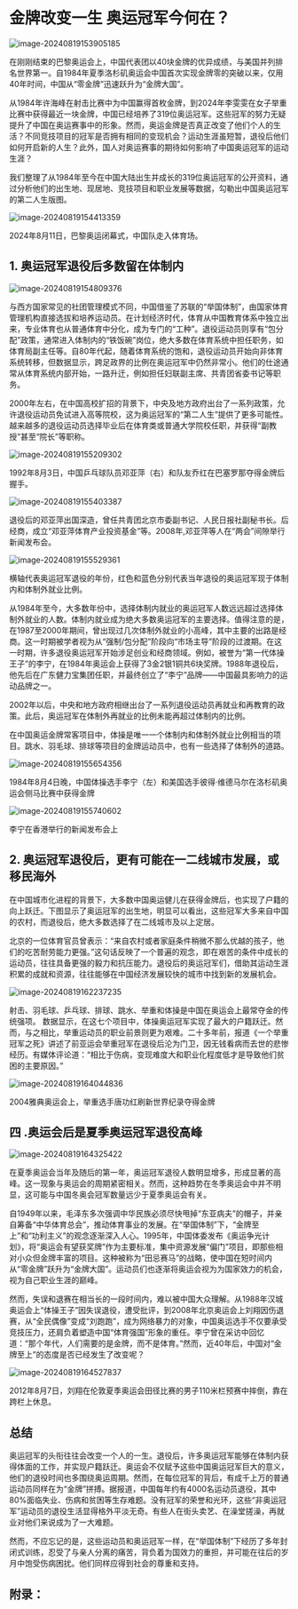 # 金牌改变一生 奥运冠军今何在？





![image-20240819153905185](https://pica.zhimg.com/80/v2-b2e578da7323dfac88278a467d2d7b5f_720w.png)



在刚刚结束的巴黎奥运会上，中国代表团以40块金牌的优异成绩，与美国并列排名世界第一。自1984年夏季洛杉矶奥运会中国首次实现金牌零的突破以来，仅用40年时间，中国从“零金牌”迅速跃升为“金牌大国”。

从1984年许海峰在射击比赛中为中国赢得首枚金牌，到2024年李雯雯在女子举重比赛中获得最近一块金牌，中国已经培养了319位奥运冠军。这些冠军的努力无疑提升了中国在奥运赛事中的形象。然而，奥运金牌是否真正改变了他们个人的生活？不同竞技项目的冠军是否拥有相同的变现机会？运动生涯虽短暂，退役后他们如何开启新的人生？此外，国人对奥运赛事的期待如何影响了中国奥运冠军的运动生涯？

我们整理了从1984年至今在中国大陆出生并成长的319位奥运冠军的公开资料，通过分析他们的出生地、现居地、竞技项目和职业发展等数据，勾勒出中国奥运冠军的第二人生版图。



![image-20240819154413359](https://picx.zhimg.com/80/v2-cd497629bb24a8fd84cac0f08dac2299_720w.png)

2024年8月11日，巴黎奥运闭幕式，中国队走入体育场。



## 1. 奥运冠军退役后多数留在体制内

![image-20240819154809376](https://pic1.zhimg.com/80/v2-b80849e62c72b07d79678ed37d8a3d1b_720w.png)

与西方国家常见的社团管理模式不同，中国借鉴了苏联的“举国体制”，由国家体育管理机构直接选拔和培养运动员。在计划经济时代，体育从中国教育体系中独立出来，专业体育也从普通体育中分化，成为专门的“工种”。退役运动员则享有“包分配”政策，通常进入体制内的“铁饭碗”岗位，绝大多数在体育系统中担任职务，如体育局副主任等。自80年代起，随着体育系统的饱和，退役运动员开始向非体育系统转移，但数据显示，跨足政界的比例在奥运冠军中仍然非常小。他们的仕途通常从体育系统内部开始，一路升迁，例如担任妇联副主席、共青团省委书记等职务。

2000年左右，在中国高校扩招的背景下，中央及地方政府出台了一系列政策，允许退役运动员免试进入高等院校，这为奥运冠军的“第二人生”提供了更多可能性。越来越多的退役运动员选择毕业后在体育类或普通大学院校任职，并获得“副教授”甚至“院长”等职称。



![image-20240819155209302](https://pic1.zhimg.com/80/v2-4dce3859285a953798780f7e3362fecf_720w.png)

1992年8月3日，中国乒乓球队员邓亚萍（右）和队友乔红在巴塞罗那夺得金牌后握手。

![image-20240819155403387](https://pica.zhimg.com/80/v2-7edce669d576a5cf52829678d74ffe7f_720w.png)

退役后的邓亚萍出国深造，曾任共青团北京市委副书记、人民日报社副秘书长。后经商，成立“邓亚萍体育产业投资基金”等。2008年,邓亚萍等人在“两会”间隙举行新闻发布会。



![image-20240819155529361](https://picx.zhimg.com/80/v2-36687ff4953b6cc368b0e8fb658f50bc_720w.png)



横轴代表奥运冠军退役的年份，红色和蓝色分别代表当年退役的奥运冠军现于体制内和体制外就业比例。

从1984年至今，大多数年份中，选择体制内就业的奥运冠军人数远远超过选择体制外就业的人数。体制内就业成为绝大多数奥运冠军的主要选择。值得注意的是，在1987至2000年期间，曾出现过几次体制外就业的小高峰，其中主要的出路是经商。这一时期被学者视为从“强制/包分配”阶段向“市场主导”阶段的过渡期。在这一时期，许多退役奥运冠军开始涉足创业和经商领域。例如，被誉为“第一代体操王子”的李宁，在1984年奥运会上获得了3金2银1铜共6块奖牌。1988年退役后，他先后在广东健力宝集团任职，并最终创立了“李宁”品牌——中国最具影响力的运动品牌之一。

2002年以后，中央和地方政府相继出台了一系列退役运动员再就业和再教育的政策。此后，奥运冠军在体制外再就业的比例未能再超过体制内的比例。

在中国奥运金牌常客项目中，体操是唯一一个体制内和体制外就业比例相当的项目。跳水、羽毛球、排球等项目的金牌运动员中，也有一些选择了体制外的道路。



![image-20240819155654356](https://picx.zhimg.com/80/v2-7dfb8f5120336153426634e2c052c5d4_720w.png)

1984年8月4日晚，中国体操选手李宁（左）和美国选手彼得·维德马尔在洛杉矶奥运会侧马比赛中获得金牌

![image-20240819155740602](https://picx.zhimg.com/80/v2-3197afe5f5224e5b7f7d4bab00c9f164_720w.png)

李宁在香港举行的新闻发布会上

## 2. 奥运冠军退役后，更有可能在一二线城市发展，或移民海外



在中国城市化进程的背景下，大多数中国奥运健儿在获得金牌后，也实现了户籍的向上跃迁。下图显示了奥运冠军的出生地，明显可以看出，这些冠军大多来自中国的农村，而退役后，绝大多数选择了在二线城市及以上定居。

北京的一位体育官员曾表示：“来自农村或者家庭条件稍微不那么优越的孩子，他们的吃苦耐劳能力更强。”这句话反映了一个普遍的观念，即在艰苦的条件中成长的运动员，往往具备更强的毅力和抗压能力。退役后的奥运冠军们，借助其运动生涯积累的成就和资源，往往能够在中国经济发展较快的城市中找到新的发展机会。



![image-20240819162237235](https://picx.zhimg.com/80/v2-c843011c5726abd3d3bdb8e60dd11737_720w.png)

射击、羽毛球、乒乓球、排球、跳水、举重和体操是中国在奥运会上最常夺金的传统强项。 数据显示，在这七个项目中，体操奥运冠军实现了最大的户籍跃迁。然而，与之相比，举重运动员的职业前景则更为艰难。二十多年前，报道《一个举重冠军之死》讲述了前亚运会举重冠军在退役后沦为门卫，因无钱看病而去世的悲惨经历。有媒体评论道：“相比于伤病，变现难度大和职业化程度低才是导致他们贫困的主要原因。”



![image-20240819164044836](https://pica.zhimg.com/80/v2-c7bf63e2dc615a0c27bf92e8702a3fd0_720w.png)

2004雅典奥运会上，举重选手唐功红刷新世界纪录夺得金牌

## 四 .奥运会后是夏季奥运冠军退役高峰



![image-20240819164325422](https://picx.zhimg.com/80/v2-dec553c70f78c9809c53e466ee16072a_720w.png)



在夏季奥运会当年及随后的第一年，奥运冠军退役人数明显增多，形成显著的高峰。这一现象与奥运会的周期紧密相关。然而，这种趋势在冬季奥运会中并不明显，这可能与中国冬奥会冠军数量远少于夏季奥运会有关。

自1949年以来，毛泽东多次强调中华民族必须尽快甩掉“东亚病夫”的帽子，并亲自筹备“中华体育总会”，推动体育事业的发展。在“举国体制”下，“金牌至上”和“功利主义”的观念逐渐深入人心。1995年，中国体委发布《奥运争光计划》，将“奥运会有望获奖牌”作为主要标准，集中资源发展“偏门”项目，即那些相对小众但金牌丰富的项目。这种被称为“田忌赛马”的战略，使中国在短时间内从“零金牌”跃升为“金牌大国”。运动员们也逐渐将奥运会视为为国家效力的机会，视为自己职业生涯的巅峰。

然而，失误和退赛在相当长的一段时间内，难以被中国大众理解。从1988年汉城奥运会上“体操王子”因失误退役，遭受批评，到2008年北京奥运会上刘翔因伤退赛，从“全民偶像”变成“刘跑跑”，成为网络暴力的对象，中国奥运选手不仅要承受竞技压力，还肩负着塑造中国“体育强国”形象的重任。李宁曾在采访中回忆道：“那个年代，人们需要的是金牌，而不是体育。”然而，近40年后，中国对“金牌至上”的态度是否已经发生了改变呢？



![image-20240819164527837](https://pic1.zhimg.com/80/v2-1fb99872000575e9a3d2511a3944889d_720w.png)

2012年8月7日，刘翔在伦敦夏季奥运会田径比赛的男子110米栏预赛中摔倒，靠在跨栏上休息。

## 总结

奥运冠军的头衔往往会改变一个人的一生。退役后，许多奥运冠军能够在体制内获得体面的工作，并实现户籍跃迁。奥运会不仅赋予这些中国奥运冠军巨大的意义，他们的退役时间也多围绕奥运周期。然而，在每位冠军的背后，有成千上万的普通运动员同样在为“金牌”拼搏。据报道，中国每年约有4000名运动员退役，其中80%面临失业、伤病和贫困等生存难题。没有冠军的荣誉和光环，这些“非奥运冠军”运动员的退役生活显得格外平淡无奇。有些人在街头卖艺、在澡堂搓澡，再就业对他们来说成为了一大难题。

然而，不应忘记的是，这些运动员和奥运冠军一样，在“举国体制”下经历了多年封闭式训练，忍受了与亲人分离的痛苦，背负着为国效力的重担，并可能在往后的岁月中饱受伤病困扰。他们同样应得到社会的尊重和支持。

## 附录：


